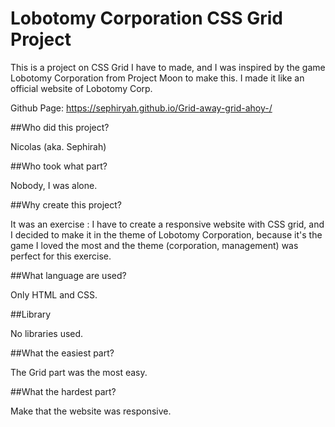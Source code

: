 # Lobotomy Corporation CSS Grid Project

This is a project on CSS Grid I have to made, and I was inspired by the game Lobotomy Corporation from Project Moon to make this. I made it like an official website of Lobotomy Corp.

Github Page: https://sephiryah.github.io/Grid-away-grid-ahoy-/

##Who did this project?

Nicolas (aka. Sephirah)

##Who took what part?

Nobody, I was alone.

##Why create this project?

It was an exercise : I have to create a responsive website with CSS grid, and I decided to make it in the theme of Lobotomy Corporation, because it's the game I loved the most and the theme (corporation, management) was perfect for this exercise.

##What language are used?

Only HTML and CSS.

##Library

No libraries used.

##What the easiest part?

The Grid part was the most easy.

##What the hardest part?

Make that the website was responsive.



